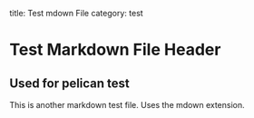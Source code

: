 title: Test mdown File
category: test

Test Markdown File Header
=========================

Used for pelican test
---------------------

This is another markdown test file.  Uses the mdown extension.
